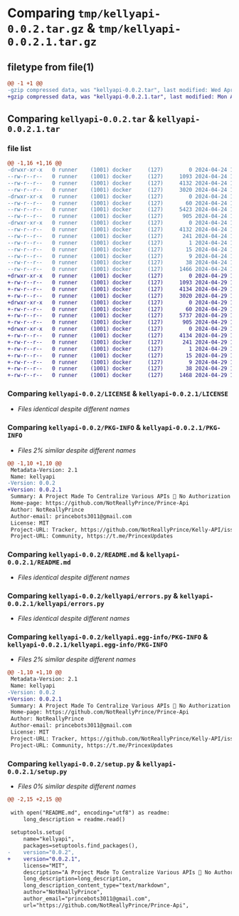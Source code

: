 # Comparing `tmp/kellyapi-0.0.2.tar.gz` & `tmp/kellyapi-0.0.2.1.tar.gz`

## filetype from file(1)

```diff
@@ -1 +1 @@
-gzip compressed data, was "kellyapi-0.0.2.tar", last modified: Wed Apr 24 17:06:44 2024, max compression
+gzip compressed data, was "kellyapi-0.0.2.1.tar", last modified: Mon Apr 29 15:58:15 2024, max compression
```

## Comparing `kellyapi-0.0.2.tar` & `kellyapi-0.0.2.1.tar`

### file list

```diff
@@ -1,16 +1,16 @@
-drwxr-xr-x   0 runner    (1001) docker     (127)        0 2024-04-24 17:06:44.080221 kellyapi-0.0.2/
--rw-r--r--   0 runner    (1001) docker     (127)     1093 2024-04-24 17:06:40.000000 kellyapi-0.0.2/LICENSE
--rw-r--r--   0 runner    (1001) docker     (127)     4132 2024-04-24 17:06:44.080221 kellyapi-0.0.2/PKG-INFO
--rw-r--r--   0 runner    (1001) docker     (127)     3020 2024-04-24 17:06:40.000000 kellyapi-0.0.2/README.md
-drwxr-xr-x   0 runner    (1001) docker     (127)        0 2024-04-24 17:06:44.076221 kellyapi-0.0.2/kellyapi/
--rw-r--r--   0 runner    (1001) docker     (127)       60 2024-04-24 17:06:40.000000 kellyapi-0.0.2/kellyapi/__init__.py
--rw-r--r--   0 runner    (1001) docker     (127)     5423 2024-04-24 17:06:40.000000 kellyapi-0.0.2/kellyapi/api.py
--rw-r--r--   0 runner    (1001) docker     (127)      905 2024-04-24 17:06:40.000000 kellyapi-0.0.2/kellyapi/errors.py
-drwxr-xr-x   0 runner    (1001) docker     (127)        0 2024-04-24 17:06:44.080221 kellyapi-0.0.2/kellyapi.egg-info/
--rw-r--r--   0 runner    (1001) docker     (127)     4132 2024-04-24 17:06:44.000000 kellyapi-0.0.2/kellyapi.egg-info/PKG-INFO
--rw-r--r--   0 runner    (1001) docker     (127)      241 2024-04-24 17:06:44.000000 kellyapi-0.0.2/kellyapi.egg-info/SOURCES.txt
--rw-r--r--   0 runner    (1001) docker     (127)        1 2024-04-24 17:06:44.000000 kellyapi-0.0.2/kellyapi.egg-info/dependency_links.txt
--rw-r--r--   0 runner    (1001) docker     (127)       15 2024-04-24 17:06:44.000000 kellyapi-0.0.2/kellyapi.egg-info/requires.txt
--rw-r--r--   0 runner    (1001) docker     (127)        9 2024-04-24 17:06:44.000000 kellyapi-0.0.2/kellyapi.egg-info/top_level.txt
--rw-r--r--   0 runner    (1001) docker     (127)       38 2024-04-24 17:06:44.080221 kellyapi-0.0.2/setup.cfg
--rw-r--r--   0 runner    (1001) docker     (127)     1466 2024-04-24 17:06:40.000000 kellyapi-0.0.2/setup.py
+drwxr-xr-x   0 runner    (1001) docker     (127)        0 2024-04-29 15:58:15.035273 kellyapi-0.0.2.1/
+-rw-r--r--   0 runner    (1001) docker     (127)     1093 2024-04-29 15:58:11.000000 kellyapi-0.0.2.1/LICENSE
+-rw-r--r--   0 runner    (1001) docker     (127)     4134 2024-04-29 15:58:15.035273 kellyapi-0.0.2.1/PKG-INFO
+-rw-r--r--   0 runner    (1001) docker     (127)     3020 2024-04-29 15:58:11.000000 kellyapi-0.0.2.1/README.md
+drwxr-xr-x   0 runner    (1001) docker     (127)        0 2024-04-29 15:58:15.035273 kellyapi-0.0.2.1/kellyapi/
+-rw-r--r--   0 runner    (1001) docker     (127)       60 2024-04-29 15:58:11.000000 kellyapi-0.0.2.1/kellyapi/__init__.py
+-rw-r--r--   0 runner    (1001) docker     (127)     5737 2024-04-29 15:58:11.000000 kellyapi-0.0.2.1/kellyapi/api.py
+-rw-r--r--   0 runner    (1001) docker     (127)      905 2024-04-29 15:58:11.000000 kellyapi-0.0.2.1/kellyapi/errors.py
+drwxr-xr-x   0 runner    (1001) docker     (127)        0 2024-04-29 15:58:15.035273 kellyapi-0.0.2.1/kellyapi.egg-info/
+-rw-r--r--   0 runner    (1001) docker     (127)     4134 2024-04-29 15:58:15.000000 kellyapi-0.0.2.1/kellyapi.egg-info/PKG-INFO
+-rw-r--r--   0 runner    (1001) docker     (127)      241 2024-04-29 15:58:15.000000 kellyapi-0.0.2.1/kellyapi.egg-info/SOURCES.txt
+-rw-r--r--   0 runner    (1001) docker     (127)        1 2024-04-29 15:58:15.000000 kellyapi-0.0.2.1/kellyapi.egg-info/dependency_links.txt
+-rw-r--r--   0 runner    (1001) docker     (127)       15 2024-04-29 15:58:15.000000 kellyapi-0.0.2.1/kellyapi.egg-info/requires.txt
+-rw-r--r--   0 runner    (1001) docker     (127)        9 2024-04-29 15:58:15.000000 kellyapi-0.0.2.1/kellyapi.egg-info/top_level.txt
+-rw-r--r--   0 runner    (1001) docker     (127)       38 2024-04-29 15:58:15.035273 kellyapi-0.0.2.1/setup.cfg
+-rw-r--r--   0 runner    (1001) docker     (127)     1468 2024-04-29 15:58:11.000000 kellyapi-0.0.2.1/setup.py
```

### Comparing `kellyapi-0.0.2/LICENSE` & `kellyapi-0.0.2.1/LICENSE`

 * *Files identical despite different names*

### Comparing `kellyapi-0.0.2/PKG-INFO` & `kellyapi-0.0.2.1/PKG-INFO`

 * *Files 2% similar despite different names*

```diff
@@ -1,10 +1,10 @@
 Metadata-Version: 2.1
 Name: kellyapi
-Version: 0.0.2
+Version: 0.0.2.1
 Summary: A Project Made To Centralize Various APIs 📖 No Authorization Needed :)
 Home-page: https://github.com/NotReallyPrince/Prince-Api
 Author: NotReallyPrince
 Author-email: princebots3011@gmail.com
 License: MIT
 Project-URL: Tracker, https://github.com/NotReallyPrince/Kelly-API/issues
 Project-URL: Community, https://t.me/PrincexUpdates
```

### Comparing `kellyapi-0.0.2/README.md` & `kellyapi-0.0.2.1/README.md`

 * *Files identical despite different names*

### Comparing `kellyapi-0.0.2/kellyapi/errors.py` & `kellyapi-0.0.2.1/kellyapi/errors.py`

 * *Files identical despite different names*

### Comparing `kellyapi-0.0.2/kellyapi.egg-info/PKG-INFO` & `kellyapi-0.0.2.1/kellyapi.egg-info/PKG-INFO`

 * *Files 2% similar despite different names*

```diff
@@ -1,10 +1,10 @@
 Metadata-Version: 2.1
 Name: kellyapi
-Version: 0.0.2
+Version: 0.0.2.1
 Summary: A Project Made To Centralize Various APIs 📖 No Authorization Needed :)
 Home-page: https://github.com/NotReallyPrince/Prince-Api
 Author: NotReallyPrince
 Author-email: princebots3011@gmail.com
 License: MIT
 Project-URL: Tracker, https://github.com/NotReallyPrince/Kelly-API/issues
 Project-URL: Community, https://t.me/PrincexUpdates
```

### Comparing `kellyapi-0.0.2/setup.py` & `kellyapi-0.0.2.1/setup.py`

 * *Files 0% similar despite different names*

```diff
@@ -2,15 +2,15 @@
 
 with open("README.md", encoding="utf8") as readme:
     long_description = readme.read()
 
 setuptools.setup(
     name="kellyapi",
     packages=setuptools.find_packages(),
-    version="0.0.2",
+    version="0.0.2.1",
     license="MIT",
     description="A Project Made To Centralize Various APIs 📖 No Authorization Needed :)",
     long_description=long_description,
     long_description_content_type="text/markdown",
     author="NotReallyPrince",
     author_email="princebots3011@gmail.com",
     url="https://github.com/NotReallyPrince/Prince-Api",
```


